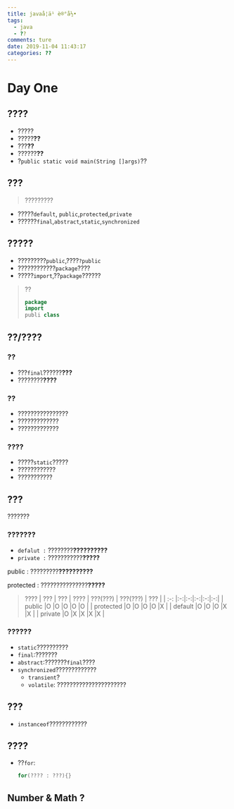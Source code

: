 ```yaml
---
title: javaå­¦ä¹ è®°å½•
tags:
  - java
  - ??
comments: ture
date: 2019-11-04 11:43:17
categories: ??
---
```


# Day One

## ????

- ?????
- ?????**??**
- ???**??**
- ??????**??**
- ?`public static void main(String []args)`??

## ???
> ?????????

- ?????`default`, `public`,`protected`,`private`
- ??????`final`,`abstract`,`static`,`synchronized`
  
## ?????
- ?????????`public`,????`?public`
- ????????????`package`????
- ?????`import`,??`package`??????
> ??
> ```java
> package
> import  
> publi class
> ```

## ??/????

### ??
- ???`final`??????**???**
- ????????**????**
  

### ??
- ????????????????
- ?????????????
- ?????????????
  
### ????
- ?????`static`?????
- ????????????
- ???????????

## ???
???????

### ???????
- `defalut :` ????????**??????????**
- `private :` ???????????**?????**

public : ?????????**??????????**

protected : ???????????????**?????**

> ????
> | ??? | ??? | ???? | ???(???) | ???(???) |	??? |
> |   :-:     |:-:|:-:|:-:|:-:|:-:|
> | public    |O  |O  |O  |O  |O  |
> | protected |O  |O  |O  |O  |X  |
> | default   |O  |O  |O  |X  |X  |
> | private   |O  |X  |X  |X  |X  |

### ??????
- `static`??????????
- `final`:???????
- `abstract`:???????`final`????
- `synchronized`?????????????
  - `transient`?
  - `volatile`: ??????????????????????
  

## ???
- `instanceof`????????????

## ????

- ??`for`: 
  ```java
  for(???? : ???){}
  ```

## Number & Math ?